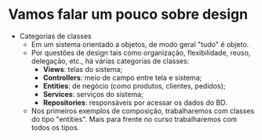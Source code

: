 # Vamos falar um pouco sobre design

- Categorias de classes
  - Em um sistema orientado a objetos, de modo geral "tudo" é objeto.
  - Por questões de design tais como organização, flexibilidade, reuso, delegação, etc., há várias categorias de classes:
    - **Views**: telas do sistema;
    - **Controllers**: meio de campo entre tela e sistema;
    - **Entities**: de negócio (como produtos, clientes, pedidos);
    - **Services**: serviços do sistema;
    - **Repositories**: responsáveis por acessar os dados do BD.
  - Nos primeiros exemplos de composição, trabalharemos com classes do tipo "entities". Mais para frente no curso trabalharemos com todos os tipos.
